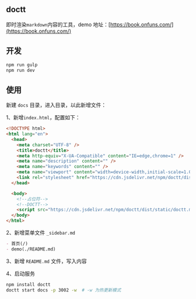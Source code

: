 ## doctt

即时渲染`markdown`内容的工具，demo 地址：[https://book.onfuns.com/](https://book.onfuns.com/)

## 开发

```bash
npm run gulp
npm run dev
```

## 使用

新建 `docs` 目录，进入目录，以此新增文件：

1、新增`index.html`，配置如下：

```html
<!DOCTYPE html>
<html lang="en">
  <head>
    <meta charset="UTF-8" />
    <title>doctt</title>
    <meta http-equiv="X-UA-Compatible" content="IE=edge,chrome=1" />
    <meta name="description" content="" />
    <meta name="keywords" content="" />
    <meta name="viewport" content="width=device-width,initial-scale=1.0, maximum-scale=1.0" />
    <link rel="stylesheet" href="https://cdn.jsdelivr.net/npm/doctt/dist/static/doctt.css" />
  </head>

  <body>
    <!--占位符-->
    <!--DOCTT-->
    <script src="https://cdn.jsdelivr.net/npm/doctt/dist/static/doctt.min.js"></script>
  </body>
</html>
```

2、新增菜单文件 `_sidebar.md`

```md
- 首页(/)
- demo(./README.md)
```

3、新增 `README.md` 文件，写入内容

4、启动服务

```bash
npm install doctt
doctt start docs -p 3002 -w  # -w 为热更新模式
```
